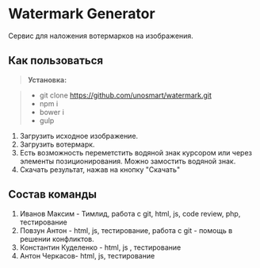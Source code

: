 Watermark Generator
===================
Сервис для наложения вотермарков на изображения.

Как пользоваться
----------------------
> **Установка:**

> - git clone https://github.com/unosmart/watermark.git
> - npm i
> - bower i
> - gulp

1. Загрузить исходное изображение.
2. Загрузить вотермарк.
3. Есть возможность переметстить водяной знак курсором или через элементы позиционирования. Можно замостить водяной знак.
4. Скачать результат, нажав на кнопку "Скачать"

Состав команды
----------------------
1. Иванов Максим - Тимлид, работа с git, html, js, code review, php, тестирование
2. Повзун Антон - html, js, тестирование, работа с git - помощь в решении конфликтов.
3. Константин Куделенко - html, js , тестирование
4. Антон Черкасов- html, js, тестирование